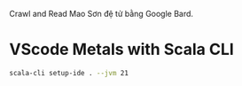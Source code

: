 Crawl and Read Mao Sơn đệ tử bằng Google Bard.

# VScode Metals with Scala CLI

```bash
scala-cli setup-ide . --jvm 21
```